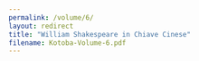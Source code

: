 ```yaml
---
permalink: /volume/6/
layout: redirect
title: "William Shakespeare in Chiave Cinese"
filename: Kotoba-Volume-6.pdf
---
```

